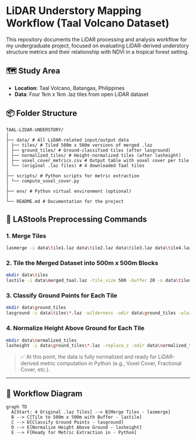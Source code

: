 
# LiDAR Understory Mapping Workflow (Taal Volcano Dataset)

This repository documents the LiDAR processing and analysis workflow for my undergraduate project, focused on evaluating LiDAR-derived understory structure metrics and their relationship with NDVI in a tropical forest setting.

## 🗺️ Study Area
- **Location**: Taal Volcano, Batangas, Philippines
- **Data**: Four 1km x 1km .laz tiles from open LiDAR dataset

## 📦 Folder Structure

```
TAAL-LIDAR-UNDERSTORY/
│
├── data/ # All LiDAR-related input/output data
│ ├── tiles/ # Tiled 500m x 500m versions of merged .laz
│ ├── ground_tiles/ # Ground-classified tiles (after lasground)
│ ├── normalized_tiles/ # Height-normalized tiles (after lasheight)
│ ├── voxel_cover_metrics.csv # Output table with voxel cover per tile
│ └── (original .laz files) # 4 downloaded Taal tiles
│
├── scripts/ # Python scripts for metric extraction
│ └── compute_voxel_cover.py
│
├── env/ # Python virtual environment (optional)
│
└── README.md # Documentation for the project
```

## 🧮 LAStools Preprocessing Commands

### 1. Merge Tiles
```bash
lasmerge -i data\tile1.laz data\tile2.laz data\tile3.laz data\tile4.laz -o data\merged_taal.laz
```

### 2. Tile the Merged Dataset into 500m x 500m Blocks
```bash
mkdir data\tiles
lastile -i data\merged_taal.laz -tile_size 500 -buffer 20 -o data\tiles\tile.laz
```

### 3. Classify Ground Points for Each Tile
```bash
mkdir data\ground_tiles
lasground -i data\tiles\*.laz -wilderness -odir data\ground_tiles -olaz
```

### 4. Normalize Height Above Ground for Each Tile
```bash
mkdir data\normalized_tiles
lasheight -i data\ground_tiles\*.laz -replace_z -odir data\normalized_tiles -olaz
```

> ✅ At this point, the data is fully normalized and ready for LiDAR-derived metric computation in Python (e.g., Voxel Cover, Fractional Cover, etc.).

---

## 🧭 Workflow Diagram

```mermaid
graph TD
  A[Start: 4 Original .laz Tiles] --> B[Merge Tiles - lasmerge]
  B --> C[Tile to 500m x 500m with Buffer - lastile]
  C --> D[Classify Ground Points - lasground]
  D --> E[Normalize Height Above Ground - lasheight]
  E --> F[Ready for Metric Extraction in - Python]
```
